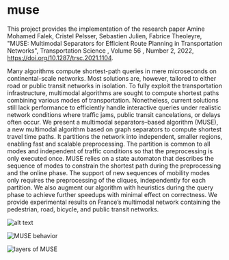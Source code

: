 # muse
This project provides the implementation of the research paper Amine Mohamed Falek, Cristel Pelsser, Sebastien Julien, Fabrice Theoleyre, "MUSE: Multimodal Separators for Efficient Route Planning in Transportation Networks", Transportation Science , Volume 56 , Number 2, 2022, https://doi.org/10.1287/trsc.2021.1104.

Many algorithms compute shortest-path queries in mere microseconds on continental-scale networks. Most solutions are, however, tailored to either road or public transit networks in isolation. To fully exploit the transportation infrastructure, multimodal algorithms are sought to compute shortest paths combining various modes of transportation. Nonetheless, current solutions still lack performance to efficiently handle interactive queries under realistic network conditions where traffic jams, public transit cancelations, or delays often occur. We present a multimodal separators–based algorithm (MUSE), a new multimodal algorithm based on graph separators to compute shortest travel time paths. It partitions the network into independent, smaller regions, enabling fast and scalable preprocessing. The partition is common to all modes and independent of traffic conditions so that the preprocessing is only executed once. MUSE relies on a state automaton that describes the sequence of modes to constrain the shortest path during the preprocessing and the online phase. The support of new sequences of mobility modes only requires the preprocessing of the cliques, independently for each partition. We also augment our algorithm with heuristics during the query phase to achieve further speedups with minimal effect on correctness. We provide experimental results on France’s multimodal network containing the pedestrian, road, bicycle, and public transit networks.

![alt text]([(https://reseaux.icube.unistra.fr/img_auth_namespace.php/thumb/c/c9/Logo.png/300px-Logo.png)])



![MUSE behavior](https://fabrice.theoleyre.cnrs.fr/uploads/Software/muse.jpg)

![layers of MUSE](https://fabrice.theoleyre.cnrs.fr/uploads/Software/layers.jpg)
